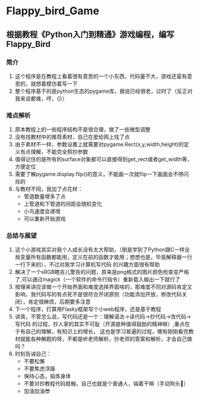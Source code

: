 # Flappy_bird_Game
## 根据教程《Python入门到精通》游戏编程，编写Flappy_Bird
### 简介
1. 这个程序是在教程上看着很有意思的一个小东西，代码量不大，游戏还蛮有意思的，就想着模仿着写一下
2. 整个程序基于的是python生态的pygame库，据说已经很老，过时了（反正对我来说都难，哼，😕）

### 难点解析
1. 原本教程上的一些程序结构不是很合理，做了一些微型调整
2. 没有找教材中的推荐素材，自己在爱给网上找了点
3. 由于素材不一样，参数设置上就需要对pygame.Rect(x,y,width,height)的定义有点理解，不能完全照抄参数
4. 值得记住的是所有的surface对象都可以直接得到get_rect或者get_width等，方便定位
5. 需要了解pygame.display.flip()的意义，不能画一次就flip一下画面会不停闪烁的
6. 与教材不同，我加了点花样：
    * 管道数量增多了点
    * 上管道和下管道的间距会随机变化
    * 小鸟速度会递增
    * 可以重新开始游戏
    
### 总结与展望
1. 这个小游戏其实对我个人成长没有太大帮助，（倒是学到了Python跟C一样全局变量所有函数都能用，定义在前的函数才能用；想想也是，毕竟解释器一行一行下来的），不过对我学习计算机写代码
   的兴趣方面很有帮助
2. 解决了一个sRGB瞎吉儿警告的问题，原来是png格式的图片颜色检查变严格了,可以通过magick（一个软件的命令行指令）重新载入输出一下就行了
3. 按理来讲应该做一个开始界面和难度选择界面啥的，那难度不同对源码肯定又影响，我代码写的有点死不是很符合开闭原则（功能添加开放，修改代码关闭），肯定很麻烦，后期要多注意
4. 下一个程序，打算用Flasky框架写个小web程序，还是基于教程
5. 讲真，不管怎么说，写代码还是一个：理解语法->读代码->抄代码->改代码->写代码 的过程，抄人家的其实不可耻（开源是种值得鼓励的精神嘛）,重点在于有自己的理解，有知识上的增长，
   这也是学习普遍的过程，哪有刚刚看完教材就能各种解题的呀，不都是听老师解析，抄老师的答案和解析，才会自己做吗？
6. 时刻告诫自己：
    * 不要松懈
    * 不要焦虑浮躁
    * 保持心态，锻炼身体
    * 不要对抄教程代码抵触，自己也就是个普通人，端着干嘛（手动狗头🐶）
    * 加油加油😎

